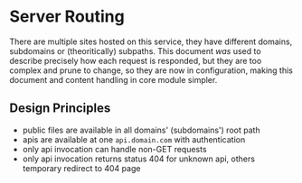 # Server Routing

There are multiple sites hosted on this service, they have different domains, subdomains or (theoritically) subpaths.
This document *was* used to describe precisely how each request is responded, but they are too complex and prune to change,
so they are now in configuration, making this document and content handling in core module simpler.

## Design Principles

- public files are available in all domains' (subdomains') root path
- apis are available at one `api.domain.com` with authentication
- only api invocation can handle non-GET requests
- only api invocation returns status 404 for unknown api, others temporary redirect to 404 page
